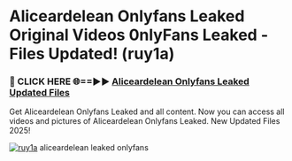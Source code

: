 # Aliceardelean Onlyfans Leaked Original Videos 0nlyFans Leaked - Files Updated! (ruy1a)

<h3>🔴 CLICK HERE 🌐==►► <a href="https://tinyurl.com/2jnfzry5" rel="nofollow">Aliceardelean Onlyfans Leaked Updated Files</a></h3>

Get Aliceardelean Onlyfans Leaked and all content. Now you can access all videos and pictures of Aliceardelean Onlyfans Leaked. New Updated Files 2025!

[![ruy1a](https://i.imgur.com/GyGTBgg.gif)](https://tinyurl.com/2jnfzry5)
aliceardelean leaked onlyfans
